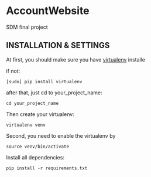 # AccountWebsite

 SDM final project

## INSTALLATION & SETTINGS
 
 At first, you should make sure you have [virtualenv](http://www.virtualenv.org/) installe
 
 if not:

    [sudo] pip install virtualenv

after that, just cd to your_project_name:

    cd your_project_name

Then create your virtualenv:

    virtualenv venv

Second, you need to enable the virtualenv by

    source venv/bin/activate

Install all dependencies:

    pip install -r requirements.txt
